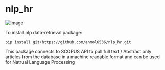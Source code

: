 # nlp_hr
![image](https://travis-ci.com/anmol6536/nlp_hr.svg?token=hJ7Zzp3tyqjxcTrX37PE&branch=master)

To install nlp data-retrieval package:

  `pip install git+https://github.com/anmol6536/nlp_hr.git`

This package connects to SCOPUS API to pull full text / Abstract only articles from the database in a machine readable format and can be used for Natrual Language Processing

